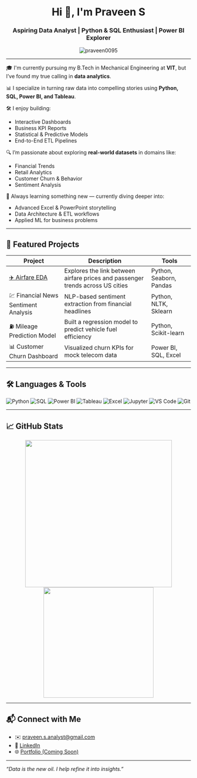 <h1 align="center">Hi 👋, I'm Praveen S</h1>
<h3 align="center">Aspiring Data Analyst | Python & SQL Enthusiast | Power BI Explorer</h3>

<p align="center">
  <img src="https://komarev.com/ghpvc/?username=praveen0095&label=Profile%20views&color=0e75b6&style=flat" alt="praveen0095" />
</p>

---

🎓 I'm currently pursuing my B.Tech in Mechanical Engineering at **VIT**, but I’ve found my true calling in **data analytics**.

📊 I specialize in turning raw data into compelling stories using **Python, SQL, Power BI, and Tableau**.

🛠️ I enjoy building:
- Interactive Dashboards
- Business KPI Reports
- Statistical & Predictive Models
- End-to-End ETL Pipelines

🔍 I’m passionate about exploring **real-world datasets** in domains like:
- Financial Trends
- Retail Analytics
- Customer Churn & Behavior
- Sentiment Analysis

🧠 Always learning something new — currently diving deeper into:
- Advanced Excel & PowerPoint storytelling
- Data Architecture & ETL workflows
- Applied ML for business problems

---

## 📂 Featured Projects

| Project | Description | Tools |
|--------|-------------|-------|
| [✈️ Airfare EDA](https://github.com/Praveen0095/Exploratory-data-analysis) | Explores the link between airfare prices and passenger trends across US cities | Python, Seaborn, Pandas |
| 💹 Financial News Sentiment Analysis | NLP-based sentiment extraction from financial headlines | Python, NLTK, Sklearn |
| ⛽ Mileage Prediction Model | Built a regression model to predict vehicle fuel efficiency | Python, Scikit-learn |
| 📊 Customer Churn Dashboard | Visualized churn KPIs for mock telecom data | Power BI, SQL, Excel |

---

## 🛠️ Languages & Tools

![Python](https://img.shields.io/badge/-Python-333333?style=flat&logo=python)
![SQL](https://img.shields.io/badge/-SQL-333333?style=flat&logo=mysql)
![Power BI](https://img.shields.io/badge/-PowerBI-333333?style=flat&logo=powerbi)
![Tableau](https://img.shields.io/badge/-Tableau-333333?style=flat&logo=tableau)
![Excel](https://img.shields.io/badge/-Excel-333333?style=flat&logo=microsoft-excel)
![Jupyter](https://img.shields.io/badge/-Jupyter-333333?style=flat&logo=jupyter)
![VS Code](https://img.shields.io/badge/-VSCode-333333?style=flat&logo=visualstudiocode)
![Git](https://img.shields.io/badge/-Git-333333?style=flat&logo=git)

---

## 📈 GitHub Stats

<p align="center">
  <img src="https://github-readme-stats.vercel.app/api?username=Praveen0095&show_icons=true&theme=react&count_private=true" width="400" />
  <img src="https://github-readme-stats.vercel.app/api/top-langs/?username=Praveen0095&layout=compact&theme=react" width="300" />
</p>

---

## 📬 Connect with Me

- ✉️ [praveen.s.analyst@gmail.com](mailto:praveen.s.analyst@gmail.com)
- 💼 [LinkedIn](https://www.linkedin.com/in/praveens)
- 🌐 [Portfolio (Coming Soon)]()

---

*“Data is the new oil. I help refine it into insights.”*
